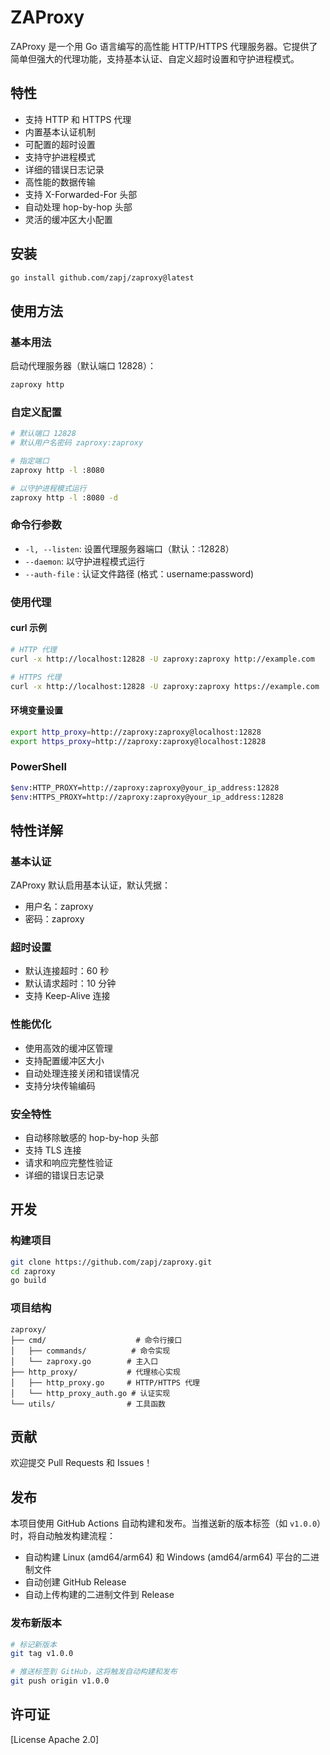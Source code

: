 # ZAProxy

ZAProxy 是一个用 Go 语言编写的高性能 HTTP/HTTPS 代理服务器。它提供了简单但强大的代理功能，支持基本认证、自定义超时设置和守护进程模式。

## 特性

- 支持 HTTP 和 HTTPS 代理
- 内置基本认证机制
- 可配置的超时设置
- 支持守护进程模式
- 详细的错误日志记录
- 高性能的数据传输
- 支持 X-Forwarded-For 头部
- 自动处理 hop-by-hop 头部
- 灵活的缓冲区大小配置

## 安装

```bash
go install github.com/zapj/zaproxy@latest
```

## 使用方法

### 基本用法

启动代理服务器（默认端口 12828）：

```bash
zaproxy http
```

### 自定义配置

```bash
# 默认端口 12828
# 默认用户名密码 zaproxy:zaproxy

# 指定端口
zaproxy http -l :8080

# 以守护进程模式运行
zaproxy http -l :8080 -d
```

### 命令行参数

- `-l, --listen`: 设置代理服务器端口（默认：:12828）
- `--daemon`: 以守护进程模式运行
- `--auth-file` : 认证文件路径 (格式：username:password)

### 使用代理

#### curl 示例

```bash
# HTTP 代理
curl -x http://localhost:12828 -U zaproxy:zaproxy http://example.com

# HTTPS 代理
curl -x http://localhost:12828 -U zaproxy:zaproxy https://example.com
```

#### 环境变量设置

```bash
export http_proxy=http://zaproxy:zaproxy@localhost:12828
export https_proxy=http://zaproxy:zaproxy@localhost:12828
```


### PowerShell

```bash
$env:HTTP_PROXY=http://zaproxy:zaproxy@your_ip_address:12828
$env:HTTPS_PROXY=http://zaproxy:zaproxy@your_ip_address:12828
```
## 特性详解

### 基本认证

ZAProxy 默认启用基本认证，默认凭据：
- 用户名：zaproxy
- 密码：zaproxy

### 超时设置

- 默认连接超时：60 秒
- 默认请求超时：10 分钟
- 支持 Keep-Alive 连接

### 性能优化

- 使用高效的缓冲区管理
- 支持配置缓冲区大小
- 自动处理连接关闭和错误情况
- 支持分块传输编码

### 安全特性

- 自动移除敏感的 hop-by-hop 头部
- 支持 TLS 连接
- 请求和响应完整性验证
- 详细的错误日志记录

## 开发

### 构建项目

```bash
git clone https://github.com/zapj/zaproxy.git
cd zaproxy
go build
```

### 项目结构

```
zaproxy/
├── cmd/                    # 命令行接口
│   ├── commands/          # 命令实现
│   └── zaproxy.go        # 主入口
├── http_proxy/           # 代理核心实现
│   ├── http_proxy.go     # HTTP/HTTPS 代理
│   └── http_proxy_auth.go # 认证实现
└── utils/                # 工具函数
```

## 贡献

欢迎提交 Pull Requests 和 Issues！

## 发布

本项目使用 GitHub Actions 自动构建和发布。当推送新的版本标签（如 `v1.0.0`）时，将自动触发构建流程：

- 自动构建 Linux (amd64/arm64) 和 Windows (amd64/arm64) 平台的二进制文件
- 自动创建 GitHub Release
- 自动上传构建的二进制文件到 Release

### 发布新版本

```bash
# 标记新版本
git tag v1.0.0

# 推送标签到 GitHub，这将触发自动构建和发布
git push origin v1.0.0
```

## 许可证

[License Apache 2.0]